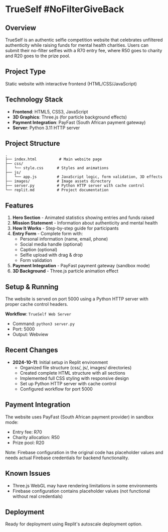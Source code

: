 # TrueSelf #NoFilterGiveBack

## Overview
TrueSelf is an authentic selfie competition website that celebrates unfiltered authenticity while raising funds for mental health charities. Users can submit their no-filter selfies with a R70 entry fee, where R50 goes to charity and R20 goes to the prize pool.

## Project Type
Static website with interactive frontend (HTML/CSS/JavaScript)

## Technology Stack
- **Frontend**: HTML5, CSS3, JavaScript
- **3D Graphics**: Three.js (for particle background effects)
- **Payment Integration**: PayFast (South African payment gateway)
- **Server**: Python 3.11 HTTP server

## Project Structure
```
.
├── index.html          # Main website page
├── css/
│   └── style.css      # Styles and animations
├── js/
│   └── app.js         # JavaScript logic, form validation, 3D effects
├── images/            # Image assets directory
├── server.py          # Python HTTP server with cache control
└── replit.md          # Project documentation
```

## Features
1. **Hero Section** - Animated statistics showing entries and funds raised
2. **Mission Statement** - Information about authenticity and mental health
3. **How It Works** - Step-by-step guide for participants
4. **Entry Form** - Complete form with:
   - Personal information (name, email, phone)
   - Social media handle (optional)
   - Caption (optional)
   - Selfie upload with drag & drop
   - Form validation
5. **Payment Integration** - PayFast payment gateway (sandbox mode)
6. **3D Background** - Three.js particle animation effect

## Setup & Running
The website is served on port 5000 using a Python HTTP server with proper cache control headers.

**Workflow**: `TrueSelf Web Server`
- Command: `python3 server.py`
- Port: 5000
- Output: Webview

## Recent Changes
- **2024-10-11**: Initial setup in Replit environment
  - Organized file structure (css/, js/, images/ directories)
  - Created complete HTML structure with all sections
  - Implemented full CSS styling with responsive design
  - Set up Python HTTP server with cache control
  - Configured workflow for port 5000

## Payment Integration
The website uses PayFast (South African payment provider) in sandbox mode:
- Entry fee: R70
- Charity allocation: R50
- Prize pool: R20

Note: Firebase configuration in the original code has placeholder values and needs actual Firebase credentials for backend functionality.

## Known Issues
- Three.js WebGL may have rendering limitations in some environments
- Firebase configuration contains placeholder values (not functional without real credentials)

## Deployment
Ready for deployment using Replit's autoscale deployment option.
